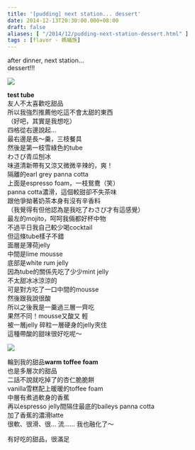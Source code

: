 ```yaml
---
title: '[pudding] next station... dessert'
date: 2014-12-13T20:30:00.000+08:00
draft: false
aliases: [ "/2014/12/pudding-next-station-dessert.html" ]
tags : [flavor - 螞蟻族]
---
```


after dinner, next station...   
dessert!!!  

![](/images/nextstationdessert.jpg)

**test tube**  
友人不太喜歡吃甜品  
所以我強烈推薦他吃這不會太甜的東西  
（好吧，其實是我想吃）  
四格從右邊說起...  
最右邊是長～羹，三枝餐具  
然後是第一枝雪綠色的tube  
わさび青瓜刨冰  
味道清新帶有又涼又微微辛辣的，爽！  
隔離的earl grey panna cotta  
上面是espresso foam，一枝鴛鴦（笑）  
panna cotta濃滑，這個較甜卻不失茶味  
跟他爭拗著奶茶本身有沒有辛香料  
（我覺得有但他認為是我吃了わさび才有這感覺）  
最左的mojito，呵呵我倆都好杯中物  
不過平日我自己較少喝cocktail  
但這條tube樣子不錯  
面層是薄荷jelly  
中間是lime mousse  
底部是white rum jelly  
因為tube的關係先吃了少少mint jelly  
不太甜冰冰涼涼的  
可是對方吃了一口中間的mousse  
然後跟我說很酸  
所以之後我是一羹過三層一齊吃  
果然不同！mousse又酸又 輕  
被一層jelly 碎粒一層硬身的jelly夾住  
這種帶酸的甜味很好吃呢～  

![](/images/nextstationdessert1.jpg)

輪到我的甜品**warm toffee foam**  
也是多層次的甜品  
二話不說就吃掉了的杏仁脆脆餅  
vanilla雪糕配上暖暖的toffee foam  
中層有煮過軟身的香蕉  
再以espresso jelly間隔住最底的baileys panna cotta  
加了香蕉的濃滑latte  
很軟、很滑、很... 流...... 我也融化了～  
  
有好吃的甜品，很滿足
